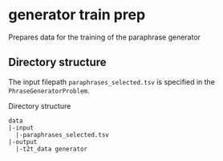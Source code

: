 # generator train prep

Prepares data for the training of the paraphrase generator

## Directory structure

The input filepath `paraphrases_selected.tsv` is specified in the `PhraseGeneratorProblem`.

Directory structure
```
data
|-input
  |-paraphrases_selected.tsv
|-output
  |-t2t_data generator
